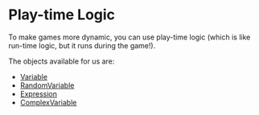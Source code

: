 # Play-time Logic

To make games more dynamic, you can use play-time logic (which is like run-time logic, but it runs during the game!).

The objects available for us are:
* [Variable](./Variable.md)
* [RandomVariable](./random-variable.md)
* [Expression](./Expression.md)
* [ComplexVariable](./complex-variable.md)
